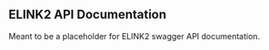 ELINK2 API Documentation
------------------------

Meant to  be a placeholder for ELINK2 swagger API documentation.
